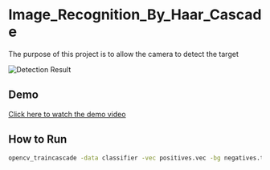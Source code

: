 # Image_Recognition_By_Haar_Cascade
The purpose of this project is to allow the camera to detect the target

![Detection Result](images/result.png)

## Demo
[Click here to watch the demo video](https://your-link-here.com)

## How to Run
```bash
opencv_traincascade -data classifier -vec positives.vec -bg negatives.txt -numPos 1000 -numNeg 500 -numStages 10 -w 24 -h 24






